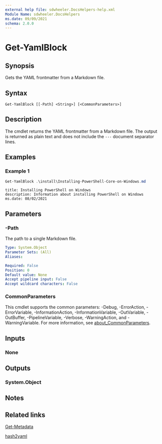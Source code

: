 ```yaml
---
external help file: sdwheeler.DocsHelpers-help.xml
Module Name: sdwheeler.DocsHelpers
ms.date: 09/09/2021
schema: 2.0.0
---
```


# Get-YamlBlock

## Synopsis
Gets the YAML frontmatter from a Markdown file.

## Syntax

```
Get-YamlBlock [[-Path] <String>] [<CommonParameters>]
```

## Description

The cmdlet returns the YAML frontmatter from a Markdown file. The output is returned as plain text
and does not include the `---` document separator lines.

## Examples

### Example 1

```powershell
Get-YamlBlock .\install\Installing-PowerShell-Core-on-Windows.md
```

```Output
title: Installing PowerShell on Windows
description: Information about installing PowerShell on Windows
ms.date: 08/02/2021
```

## Parameters

### -Path

The path to a single Markdown file.

```yaml
Type: System.Object
Parameter Sets: (All)
Aliases:

Required: False
Position: 0
Default value: None
Accept pipeline input: False
Accept wildcard characters: False
```

### CommonParameters

This cmdlet supports the common parameters: -Debug, -ErrorAction, -ErrorVariable,
-InformationAction, -InformationVariable, -OutVariable, -OutBuffer, -PipelineVariable, -Verbose,
-WarningAction, and -WarningVariable. For more information, see
[about_CommonParameters](http://go.microsoft.com/fwlink/?LinkID=113216).

## Inputs

### None

## Outputs

### System.Object

## Notes

## Related links

[Get-Metadata](Get-Metadata.md)

[hash2yaml](hash2yaml.md)
